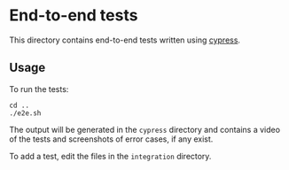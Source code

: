 # End-to-end tests
This directory contains end-to-end tests written using [cypress](https://www.cypress.io/).

## Usage
To run the tests:
```
cd ..
./e2e.sh
```

The output will be generated in the `cypress` directory and contains a video of the tests and screenshots of error cases, if any exist.

To add a test, edit the files in the `integration` directory.